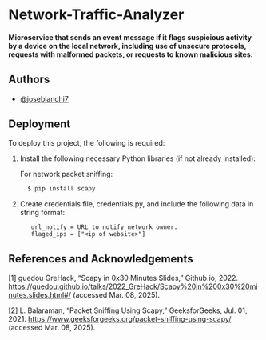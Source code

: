 # Network-Traffic-Analyzer

#### Microservice that sends an event message if it flags suspicious activity by a device on the local network, including use of unsecure protocols, requests with malformed packets, or requests to known malicious sites.

## Authors

- [@josebianchi7](https://github.com/josebianchi7)


## Deployment

To deploy this project, the following is required:

1. Install the following necessary Python libraries (if not already installed):

    For network packet sniffing:
    ```bash
      $ pip install scapy
    ```

2. Create credentials file, credentials.py, and include the following data in string format:
  
    ```
       url_notify = URL to notify network owner.
       flaged_ips = ["<ip of website>"]
    ```    


## References and Acknowledgements

[1] guedou GreHack, “Scapy in 0x30 Minutes Slides,” Github.io, 2022. https://guedou.github.io/talks/2022_GreHack/Scapy%20in%200x30%20minutes.slides.html#/ (accessed Mar. 08, 2025).

[2] L. Balaraman, “Packet Sniffing Using Scapy,” GeeksforGeeks, Jul. 01, 2021. https://www.geeksforgeeks.org/packet-sniffing-using-scapy/ (accessed Mar. 08, 2025).
